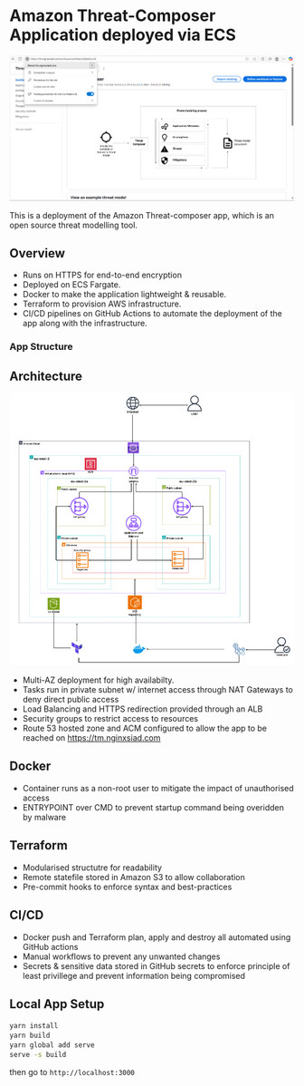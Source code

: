 # Amazon Threat-Composer Application deployed via ECS

<div align="center">
    <img src="./images/Screenshot 2025-10-13 175730.png" alt="Diagram" width="600"/>
</div>

This is a deployment of the Amazon Threat-composer app, which is an open source threat modelling tool.

## Overview

- Runs on HTTPS for end-to-end encryption
- Deployed on ECS Fargate. 
- Docker to make the application lightweight & reusable. 
- Terraform to provision AWS infrastructure.
- CI/CD pipelines on GitHub Actions to automate the deployment of the app along with the infrastructure.

### App Structure

## Architecture

<div align="center">
    <img src="./images/Screenshot 2025-10-16 142838.png" alt="Diagram" width="600"/>
</div>

- Multi-AZ deployment for high availabilty.
- Tasks run in private subnet w/ internet access through NAT Gateways to deny direct public access
- Load Balancing and HTTPS redirection provided through an ALB
- Security groups to restrict access to resources
- Route 53 hosted zone and ACM configured to allow the app to be reached on https://tm.nginxsiad.com

## Docker

- Container runs as a non-root user to mitigate the impact of unauthorised access
- ENTRYPOINT over CMD to prevent startup command being overidden by malware


## Terraform 

- Modularised structutre for readability
- Remote statefile stored in Amazon S3 to allow collaboration
- Pre-commit hooks to enforce syntax and best-practices

## CI/CD

- Docker push and Terraform plan, apply and destroy all automated using GitHub actions
- Manual workflows to prevent any unwanted changes
- Secrets & sensitive data stored in GitHub secrets to enforce principle of least privillege and prevent information being compromised

## Local App Setup

```bash
yarn install
yarn build
yarn global add serve
serve -s build
```

then go to ```http://localhost:3000```